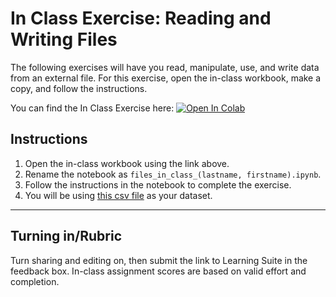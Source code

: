 # In Class Exercise: Reading and Writing Files

The following exercises will have you read, manipulate, use, and write data from an external file. For this exercise, open the in-class workbook, make a copy, and follow the instructions.

You can find the In Class Exercise here:
<a href="https://colab.research.google.com/github/byu-cce270/content/blob/main/docs/unit3/00_files/files_in_class_(lastname%2C_firstname).ipynb" target="_blank"><img src="https://colab.research.google.com/assets/colab-badge.svg" alt="Open In Colab"/></a>

## Instructions
1. Open the in-class workbook using the link above.
2. Rename the notebook as `files_in_class_(lastname, firstname).ipynb`.
3. Follow the instructions in the notebook to complete the exercise.
4. You will be using [this csv file](Real_Students_Grades.csv) as your dataset.


---

## Turning in/Rubric
Turn sharing and editing on, then submit the link to Learning Suite in the feedback box. In-class assignment scores are based on valid effort and completion.
